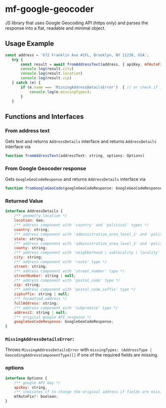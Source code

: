 # mf-google-geocoder
JS library that uses Google Geocoding API (https only) and parses the response into a flat, readable and minimal object.

## Usage Example
 ```javascript
 const address = '672 Franklin Ave #1FL, Brooklyn, NY 11238, USA';
    try {
        const result = await fromAddressText(address, { apiKey, mfAutoFix: true });
        console.log(result.city)
        console.log(result.location)
        console.log(result.zip)
    } catch (e) {
        if (e.name === 'MissingAddressDetailsError')  { // or check if instanceof
            console.log(e.missingTypes);
        }
    }
```

## Functions and Interfaces

### From address text
Gets text and returns ```AddressDetails``` interface and returns ```AddressDetails``` interface
via
```javascript
function fromAddressText(addressText: string, options: Options)
```

### From Google Geocoder response
Gets ```GoogleGeoCodeResponse``` and returns ```AddressDetails``` interface
via
```javascript
function fromGoogleGeoCode(googleGeoCodeResponse: GoogleGeoCodeResponse, options: Options)
```

### Returned Value
```javascript
interface AddressDetails {
    /** geometry.location */
    location: Geo;
    /** address component with 'country' and 'political' types */
    country: string;
    /** address component with 'administrative_area_level_1' and 'political' types */
    state: string;
    /** address component with 'administrative_area_level_2' and 'political' types */
    county: string;
    /** address component with 'neighborhood \ sublocality \ locality' and 'political' types */
    city: string;
    /** address component with 'route' type */
    street: string;
    /** address component with 'street_number' type */
    streetNumber: string | null;
    /** address component with 'postal_code' type */
    zip: string;
    /** address component with 'postal_code_suffix' type */
    zipSuffix: string | null;
    /** formatted_address */
    fullAddress: string;
    /** address component with 'subpremise' type */
    address2: string | null;
    /** original google API response */
    googleGeoCodeResponse: GoogleGeoCodeResponse;
}
```

### ```MissingAddressDetailsError```:
Throws ```MissingAddressDetailsError``` with ```missingTypes: (AddressType | GeocodingAddressComponentType)[]```
if one of the required fields are missing.


### options
```javascript
interface Options {
    /** google API key */
    apiKey: string,
    /** indicates if to change the original address if fields are missing. Default is true */
    mfAutoFix?: boolean;
}
```